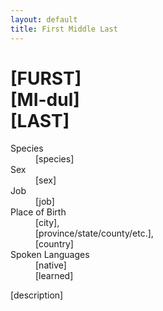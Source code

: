 ```yaml
---
layout: default
title: First Middle Last
---
```

# [FURST]<br>[MI-dul]<br>[LAST]
<dl>
<dt>Species</dt>
<dd>[species]</dd>
<dt>Sex</dt>
<dd>[sex]</dd>
<dt>Job</dt>
<dd>[job]</dd>
<dt>Place of Birth</dt>
<dd>[city],<br>[province/state/county/etc.],<br>[country]</dd>
<dt>Spoken Languages</dt>
<dd>[native]</dd>
<dd>[learned]</dd>
</dl>
[description]